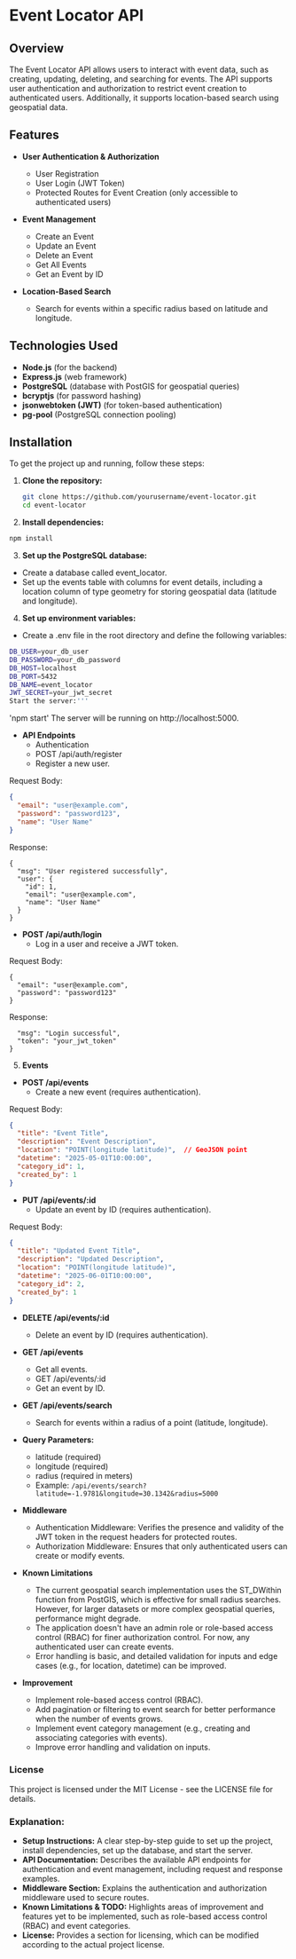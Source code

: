 # Event Locator API

## Overview

The Event Locator API allows users to interact with event data, such as creating, updating, deleting, and searching for events. The API supports user authentication and authorization to restrict event creation to authenticated users. Additionally, it supports location-based search using geospatial data.

## Features

- **User Authentication & Authorization**  
  - User Registration
  - User Login (JWT Token)
  - Protected Routes for Event Creation (only accessible to authenticated users)
  
- **Event Management**
  - Create an Event
  - Update an Event
  - Delete an Event
  - Get All Events
  - Get an Event by ID
  
- **Location-Based Search**
  - Search for events within a specific radius based on latitude and longitude.

## Technologies Used

- **Node.js** (for the backend)
- **Express.js** (web framework)
- **PostgreSQL** (database with PostGIS for geospatial queries)
- **bcryptjs** (for password hashing)
- **jsonwebtoken (JWT)** (for token-based authentication)
- **pg-pool** (PostgreSQL connection pooling)

## Installation

To get the project up and running, follow these steps:

1. **Clone the repository:**

   ```bash
   git clone https://github.com/yourusername/event-locator.git
   cd event-locator
2. **Install dependencies:**

```bash
npm install
```
3. **Set up the PostgreSQL database:**

  - Create a database called event_locator.
  - Set up the events table with columns for event details, including a location column of type geometry for storing geospatial data (latitude and longitude).

4. **Set up environment variables:**

  - Create a .env file in the root directory and define the following variables:

```bash
DB_USER=your_db_user
DB_PASSWORD=your_db_password
DB_HOST=localhost
DB_PORT=5432
DB_NAME=event_locator
JWT_SECRET=your_jwt_secret
Start the server:'''
```

'npm start'
The server will be running on http://localhost:5000.

- **API Endpoints**
  - Authentication
  - POST /api/auth/register
  - Register a new user.

Request Body:

```Json
{
  "email": "user@example.com",
  "password": "password123",
  "name": "User Name"
}
```
Response:

```
{
  "msg": "User registered successfully",
  "user": {
    "id": 1,
    "email": "user@example.com",
    "name": "User Name"
  }
}
```
- **POST /api/auth/login**
  - Log in a user and receive a JWT token.

Request Body:

```
{
  "email": "user@example.com",
  "password": "password123"
}
```
Response:


```{
  "msg": "Login successful",
  "token": "your_jwt_token"
}
```
5. **Events**
- **POST /api/events**
  - Create a new event (requires authentication).

Request Body:

```Json
{
  "title": "Event Title",
  "description": "Event Description",
  "location": "POINT(longitude latitude)",  // GeoJSON point
  "datetime": "2025-05-01T10:00:00",
  "category_id": 1,
  "created_by": 1
}
```
- **PUT /api/events/:id**
  - Update an event by ID (requires authentication).

Request Body:

```Json
{
  "title": "Updated Event Title",
  "description": "Updated Description",
  "location": "POINT(longitude latitude)",
  "datetime": "2025-06-01T10:00:00",
  "category_id": 2,
  "created_by": 1
}
```
- **DELETE /api/events/:id**
  - Delete an event by ID (requires authentication).

- **GET /api/events**
  - Get all events.
  - GET /api/events/:id
  - Get an event by ID.

- **GET /api/events/search**
  - Search for events within a radius of a point (latitude, longitude).

- **Query Parameters:**
  - latitude (required)
  - longitude (required)
  - radius (required in meters)
  - Example:
```/api/events/search?latitude=-1.9781&longitude=30.1342&radius=5000```

- **Middleware**
  - Authentication Middleware: Verifies the presence and validity of the JWT token in the request headers for protected routes.
  - Authorization Middleware: Ensures that only authenticated users can create or modify events.

- **Known Limitations**
  - The current geospatial search implementation uses the ST_DWithin function from PostGIS, which is effective for small radius searches. However, for larger datasets or more complex geospatial queries, performance might degrade.
  - The application doesn't have an admin role or role-based access control (RBAC) for finer authorization control. For now, any authenticated user can create events.
  - Error handling is basic, and detailed validation for inputs and edge cases (e.g., for location, datetime) can be improved.

- **Improvement**
  - Implement role-based access control (RBAC).
  - Add pagination or filtering to event search for better performance when the number of events grows.
  - Implement event category management (e.g., creating and associating categories with events).
  - Improve error handling and validation on inputs.

### License
  This project is licensed under the MIT License - see the LICENSE file for details.


### Explanation:
- **Setup Instructions:** A clear step-by-step guide to set up the project, install dependencies, set up the database, and start the server.
- **API Documentation:** Describes the available API endpoints for authentication and event management, including request and response examples.
- **Middleware Section:** Explains the authentication and authorization middleware used to secure routes.
- **Known Limitations & TODO:** Highlights areas of improvement and features yet to be implemented, such as role-based access control (RBAC) and event categories.
- **License:** Provides a section for licensing, which can be modified according to the actual project license.

